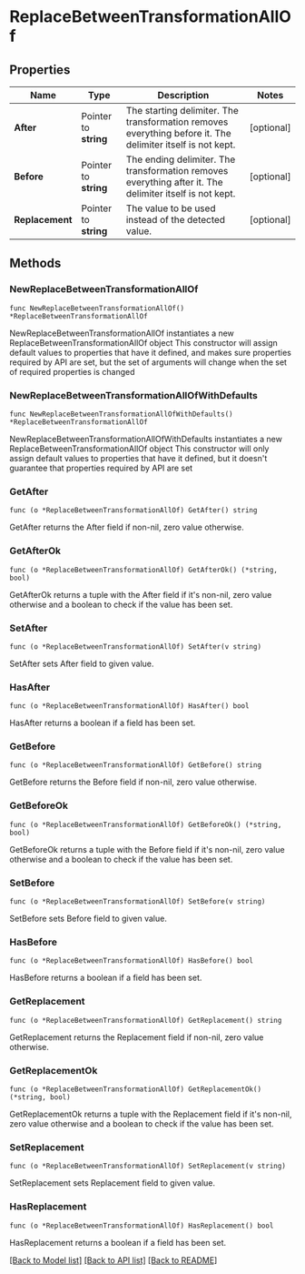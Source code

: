 # ReplaceBetweenTransformationAllOf

## Properties

Name | Type | Description | Notes
------------ | ------------- | ------------- | -------------
**After** | Pointer to **string** | The starting delimiter. The transformation removes everything before it. The delimiter itself is not kept. | [optional] 
**Before** | Pointer to **string** | The ending delimiter. The transformation removes everything after it. The delimiter itself is not kept. | [optional] 
**Replacement** | Pointer to **string** | The value to be used instead of the detected value. | [optional] 

## Methods

### NewReplaceBetweenTransformationAllOf

`func NewReplaceBetweenTransformationAllOf() *ReplaceBetweenTransformationAllOf`

NewReplaceBetweenTransformationAllOf instantiates a new ReplaceBetweenTransformationAllOf object
This constructor will assign default values to properties that have it defined,
and makes sure properties required by API are set, but the set of arguments
will change when the set of required properties is changed

### NewReplaceBetweenTransformationAllOfWithDefaults

`func NewReplaceBetweenTransformationAllOfWithDefaults() *ReplaceBetweenTransformationAllOf`

NewReplaceBetweenTransformationAllOfWithDefaults instantiates a new ReplaceBetweenTransformationAllOf object
This constructor will only assign default values to properties that have it defined,
but it doesn't guarantee that properties required by API are set

### GetAfter

`func (o *ReplaceBetweenTransformationAllOf) GetAfter() string`

GetAfter returns the After field if non-nil, zero value otherwise.

### GetAfterOk

`func (o *ReplaceBetweenTransformationAllOf) GetAfterOk() (*string, bool)`

GetAfterOk returns a tuple with the After field if it's non-nil, zero value otherwise
and a boolean to check if the value has been set.

### SetAfter

`func (o *ReplaceBetweenTransformationAllOf) SetAfter(v string)`

SetAfter sets After field to given value.

### HasAfter

`func (o *ReplaceBetweenTransformationAllOf) HasAfter() bool`

HasAfter returns a boolean if a field has been set.

### GetBefore

`func (o *ReplaceBetweenTransformationAllOf) GetBefore() string`

GetBefore returns the Before field if non-nil, zero value otherwise.

### GetBeforeOk

`func (o *ReplaceBetweenTransformationAllOf) GetBeforeOk() (*string, bool)`

GetBeforeOk returns a tuple with the Before field if it's non-nil, zero value otherwise
and a boolean to check if the value has been set.

### SetBefore

`func (o *ReplaceBetweenTransformationAllOf) SetBefore(v string)`

SetBefore sets Before field to given value.

### HasBefore

`func (o *ReplaceBetweenTransformationAllOf) HasBefore() bool`

HasBefore returns a boolean if a field has been set.

### GetReplacement

`func (o *ReplaceBetweenTransformationAllOf) GetReplacement() string`

GetReplacement returns the Replacement field if non-nil, zero value otherwise.

### GetReplacementOk

`func (o *ReplaceBetweenTransformationAllOf) GetReplacementOk() (*string, bool)`

GetReplacementOk returns a tuple with the Replacement field if it's non-nil, zero value otherwise
and a boolean to check if the value has been set.

### SetReplacement

`func (o *ReplaceBetweenTransformationAllOf) SetReplacement(v string)`

SetReplacement sets Replacement field to given value.

### HasReplacement

`func (o *ReplaceBetweenTransformationAllOf) HasReplacement() bool`

HasReplacement returns a boolean if a field has been set.


[[Back to Model list]](../README.md#documentation-for-models) [[Back to API list]](../README.md#documentation-for-api-endpoints) [[Back to README]](../README.md)


